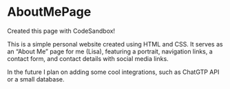 # AboutMePage
Created this page with CodeSandbox!

This is a simple personal website created
using HTML and CSS. It serves as an “About
Me” page for me (Lisa), featuring a
portrait, navigation links, a contact
form, and contact details with social
media links.

In the future I plan on adding some cool integrations, such as ChatGTP API or a small database. 

